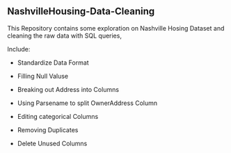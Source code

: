 ## NashvilleHousing-Data-Cleaning

This Repository contains some exploration on Nashville Hosing Dataset and cleaning the raw data with SQL queries,   

Include:

- Standardize Data Format

- Filling Null Valuse

- Breaking out Address into Columns

- Using Parsename to split OwnerAddress Column

- Editing categorical Columns

- Removing Duplicates

- Delete Unused Columns
